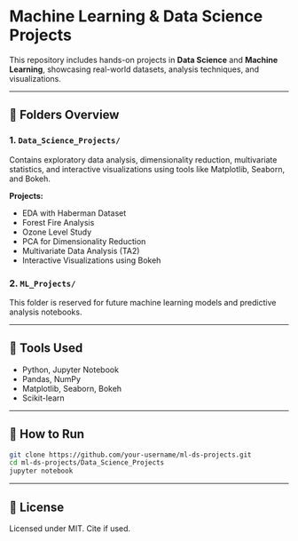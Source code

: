 # Machine Learning & Data Science Projects

This repository includes hands-on projects in **Data Science** and **Machine Learning**, showcasing real-world datasets, analysis techniques, and visualizations.

---

## 📁 Folders Overview

### 1. `Data_Science_Projects/`
Contains exploratory data analysis, dimensionality reduction, multivariate statistics, and interactive visualizations using tools like Matplotlib, Seaborn, and Bokeh.

**Projects:**
- EDA with Haberman Dataset
- Forest Fire Analysis
- Ozone Level Study
- PCA for Dimensionality Reduction
- Multivariate Data Analysis (TA2)
- Interactive Visualizations using Bokeh

### 2. `ML_Projects/`
This folder is reserved for future machine learning models and predictive analysis notebooks.

---

## 🧰 Tools Used
- Python, Jupyter Notebook
- Pandas, NumPy
- Matplotlib, Seaborn, Bokeh
- Scikit-learn

---

## 🚀 How to Run
```bash
git clone https://github.com/your-username/ml-ds-projects.git
cd ml-ds-projects/Data_Science_Projects
jupyter notebook
```

---

## 📄 License
Licensed under MIT. Cite if used.